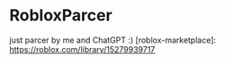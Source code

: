 # RobloxParcer
just parcer by me and ChatGPT :)
[roblox-marketplace]: https://roblox.com/library/15279939717
